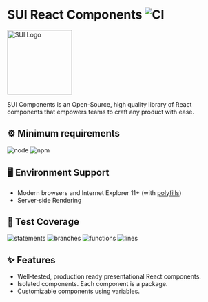 # SUI React Components ![CI](https://github.com/SUI-Components/sui-components/workflows/CI/badge.svg)

<img src="https://avatars2.githubusercontent.com/u/13288987?s=200&v=4" alt="SUI Logo" width="150">

SUI Components is an Open-Source, high quality library of React components that empowers teams to craft any product with ease.

## ⚙️ Minimum requirements
![node](https://shields.io/badge/node-v16+-lightgray?logo=nodedotjs&logoWidth=20&style=for-the-badge)
![npm](https://shields.io/badge/npm-v7+-lightgrey?logo=npm&logoWidth=20&style=for-the-badge)

## 🖥 Environment Support

- Modern browsers and Internet Explorer 11+ (with [polyfills](https://github.com/SUI-Components/sui/tree/master/packages/sui-polyfills))
- Server-side Rendering

## 🧪 Test Coverage

![statements](https://shields.io/badge/statements-67.42%25-red)
![branches](https://shields.io/badge/branches-50.36%25-AA0000)
![functions](https://shields.io/badge/functions-50.91%25-AA0000)
![lines](https://shields.io/badge/lines-69.36%25-red)

## ✨ Features

- Well-tested, production ready presentational React components.
- Isolated components. Each component is a package.
- Customizable components using variables.
